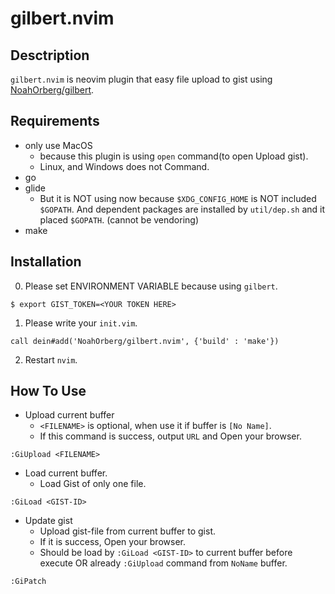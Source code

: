 # gilbert.nvim

## Desctription
`gilbert.nvim` is neovim plugin that easy file upload to gist using [NoahOrberg/gilbert](http://github.com/NoahOrberg/gilbert).

## Requirements
- only use MacOS
  - because this plugin is using `open` command(to open Upload gist).
  - Linux, and Windows does not Command.
- go
- glide
  - But it is NOT using now because `$XDG_CONFIG_HOME` is NOT included `$GOPATH`. And dependent packages are installed by `util/dep.sh` and it placed `$GOPATH`. (cannot be vendoring)
- make

## Installation
0. Please set ENVIRONMENT VARIABLE because using `gilbert`.
```
$ export GIST_TOKEN=<YOUR TOKEN HERE>
```
1. Please write your `init.vim`.
```
call dein#add('NoahOrberg/gilbert.nvim', {'build' : 'make'})
```
2. Restart `nvim`.

## How To Use
- Upload current buffer
  - `<FILENAME>` is optional, when use it if buffer is `[No Name]`.
  - If this command is success, output `URL` and Open your browser.
```
:GiUpload <FILENAME>
```
- Load current buffer.
  - Load Gist of only one file.
```
:GiLoad <GIST-ID>
```
- Update gist
  - Upload gist-file from current buffer to gist.
  - If it is success, Open your browser.
  - Should be load by `:GiLoad <GIST-ID>` to current buffer before execute OR already `:GiUpload` command from `NoName` buffer.
```
:GiPatch
```

